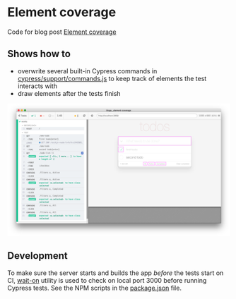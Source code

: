 # Element coverage

Code for blog post [Element coverage](https://www.cypress.io/blog/2018/12/20/element-coverage/)

## Shows how to

- overwrite several built-in Cypress commands in [cypress/support/commands.js](cypress/support/commands.js) to keep track of elements the test interacts with
- draw elements after the tests finish

![Elements](img/elements.png)

## Development

To make sure the server starts and builds the app _before_ the tests start on CI, [wait-on](https://github.com/jeffbski/wait-on#readme) utility is used to check on local port 3000 before running Cypress tests. See the NPM scripts in the [package.json](package.json) file.
